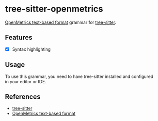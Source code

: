 # tree-sitter-openmetrics

[OpenMetrics text-based format][spec] grammar for [tree-sitter](https://github.com/tree-sitter/tree-sitter).

## Features

- [x] Syntax highlighting

## Usage

To use this grammar, you need to have tree-sitter installed and configured in your editor or IDE.

## References

- [tree-sitter]
- [OpenMetrics text-based format][spec]

[tree-sitter]: https://github.com/tree-sitter/tree-sitter
[spec]: https://github.com/prometheus/OpenMetrics/blob/main/specification/OpenMetrics.md#text-format
